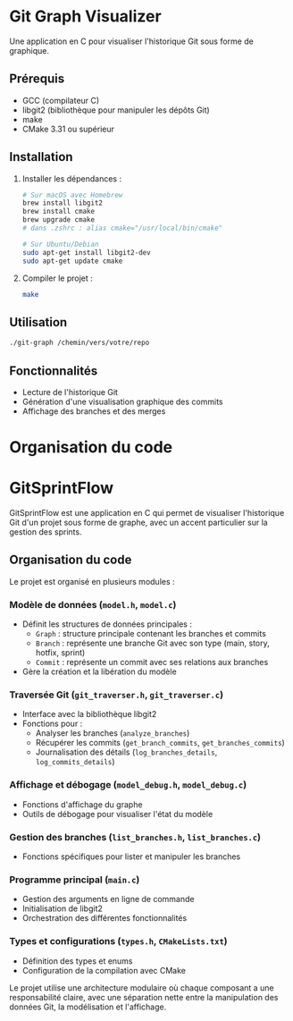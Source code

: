 # Git Graph Visualizer

Une application en C pour visualiser l'historique Git sous forme de graphique.

## Prérequis

- GCC (compilateur C)
- libgit2 (bibliothèque pour manipuler les dépôts Git)
- make
- CMake 3.31 ou supérieur

## Installation

1. Installer les dépendances :
   ```bash
   # Sur macOS avec Homebrew
   brew install libgit2
   brew install cmake
   brew upgrade cmake
   # dans .zshrc : alias cmake="/usr/local/bin/cmake"

   # Sur Ubuntu/Debian
   sudo apt-get install libgit2-dev
   sudo apt-get update cmake
   ```

2. Compiler le projet :
   ```bash
   make
   ```

## Utilisation

```bash
./git-graph /chemin/vers/votre/repo
```

## Fonctionnalités

- Lecture de l'historique Git
- Génération d'une visualisation graphique des commits
- Affichage des branches et des merges 

# Organisation du code

# GitSprintFlow

GitSprintFlow est une application en C qui permet de visualiser l'historique Git d'un projet sous forme de graphe, avec un accent particulier sur la gestion des sprints.

## Organisation du code

Le projet est organisé en plusieurs modules :

### Modèle de données (`model.h`, `model.c`)
- Définit les structures de données principales :
  - `Graph` : structure principale contenant les branches et commits
  - `Branch` : représente une branche Git avec son type (main, story, hotfix, sprint)
  - `Commit` : représente un commit avec ses relations aux branches
- Gère la création et la libération du modèle

### Traversée Git (`git_traverser.h`, `git_traverser.c`)
- Interface avec la bibliothèque libgit2
- Fonctions pour :
  - Analyser les branches (`analyze_branches`)
  - Récupérer les commits (`get_branch_commits`, `get_branches_commits`)
  - Journalisation des détails (`log_branches_details`, `log_commits_details`)

### Affichage et débogage (`model_debug.h`, `model_debug.c`)
- Fonctions d'affichage du graphe
- Outils de débogage pour visualiser l'état du modèle

### Gestion des branches (`list_branches.h`, `list_branches.c`)
- Fonctions spécifiques pour lister et manipuler les branches

### Programme principal (`main.c`)
- Gestion des arguments en ligne de commande
- Initialisation de libgit2
- Orchestration des différentes fonctionnalités

### Types et configurations (`types.h`, `CMakeLists.txt`)
- Définition des types et enums
- Configuration de la compilation avec CMake

Le projet utilise une architecture modulaire où chaque composant a une responsabilité claire, avec une séparation nette entre la manipulation des données Git, la modélisation et l'affichage.